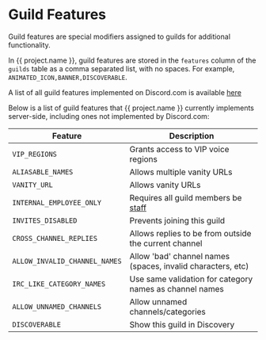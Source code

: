 # Guild Features

Guild features are special modifiers assigned to guilds for additional functionality.

In {{ project.name }}, guild features are stored in the `features` column of the `guilds` table as a comma separated list, with no spaces.
For example, `ANIMATED_ICON,BANNER,DISCOVERABLE`.

A list of all guild features implemented on Discord.com is available [here](https://github.com/Delitefully/DiscordLists#guild-feature-glossary)

Below is a list of guild features that {{ project.name }} currently implements server-side, including ones not implemented by Discord.com:

| Feature                       | Description                                                 |
| ----------------------------- | ----------------------------------------------------------- |
| `VIP_REGIONS`                 | Grants access to VIP voice regions                          |
| `ALIASABLE_NAMES`             | Allows multiple vanity URLs                                 |
| `VANITY_URL`                  | Allows vanity URLs                                          |
| `INTERNAL_EMPLOYEE_ONLY`      | Requires all guild members be [staff](userFlags.md)         |
| `INVITES_DISABLED`            | Prevents joining this guild                                 |
| `CROSS_CHANNEL_REPLIES`       | Allows replies to be from outside the current channel       |
| `ALLOW_INVALID_CHANNEL_NAMES` | Allow 'bad' channel names (spaces, invalid characters, etc) |
| `IRC_LIKE_CATEGORY_NAMES`     | Use same validation for category names as channel names     |
| `ALLOW_UNNAMED_CHANNELS`      | Allow unnamed channels/categories                           |
| `DISCOVERABLE`                | Show this guild in Discovery                                |
